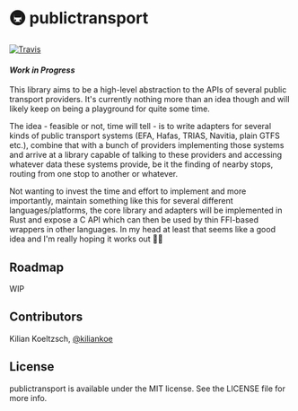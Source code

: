 # 🚇 publictransport

[![Travis](https://img.shields.io/travis/kiliankoe/publictransport.svg?style=flat-square)](https://travis-ci.org/kiliankoe/publictransport)

#### *Work in Progress*

This library aims to be a high-level abstraction to the APIs of several public transport providers. It's currently nothing more than an idea though and will likely keep on being a playground for quite some time. 

The idea - feasible or not, time will tell - is to write adapters for several kinds of public transport systems (EFA, Hafas, TRIAS, Navitia, plain GTFS etc.), combine that with a bunch of providers implementing those systems and arrive at a library capable of talking to these providers and accessing whatever data these systems provide, be it the finding of nearby stops, routing from one stop to another or whatever. 

Not wanting to invest the time and effort to implement and more importantly, maintain something like this for several different languages/platforms, the core library and adapters will be implemented in Rust and expose a C API which can then be used by thin FFI-based wrappers in other languages. In my head at least that seems like a good idea and I'm really hoping it works out 🙈😅

## Roadmap

WIP

## Contributors

Kilian Koeltzsch, [@kiliankoe](https://github.com/kiliankoe)

## License

publictransport is available under the MIT license. See the LICENSE file for more info.
